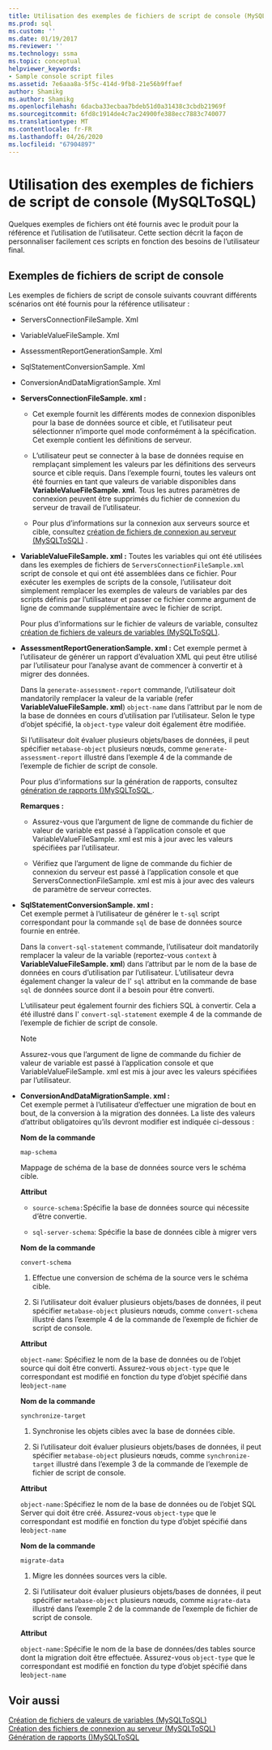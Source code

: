 ```yaml
---
title: Utilisation des exemples de fichiers de script de console (MySQLToSQL) | Microsoft Docs
ms.prod: sql
ms.custom: ''
ms.date: 01/19/2017
ms.reviewer: ''
ms.technology: ssma
ms.topic: conceptual
helpviewer_keywords:
- Sample console script files
ms.assetid: 7e6aaa8a-5f5c-414d-9fb8-21e56b9ffaef
author: Shamikg
ms.author: Shamikg
ms.openlocfilehash: 6dacba33ecbaa7bdeb51d0a31438c3cbdb21969f
ms.sourcegitcommit: 6fd8c1914de4c7ac24900fe388ecc7883c740077
ms.translationtype: MT
ms.contentlocale: fr-FR
ms.lasthandoff: 04/26/2020
ms.locfileid: "67904897"
---
```

# <a name="working-with-the-sample-console-script-files-mysqltosql"></a>Utilisation des exemples de fichiers de script de console (MySQLToSQL)
Quelques exemples de fichiers ont été fournis avec le produit pour la référence et l’utilisation de l’utilisateur. Cette section décrit la façon de personnaliser facilement ces scripts en fonction des besoins de l’utilisateur final.  
  
## <a name="sample-console-script-files"></a>Exemples de fichiers de script de console  
Les exemples de fichiers de script de console suivants couvrant différents scénarios ont été fournis pour la référence utilisateur :  
  
-   ServersConnectionFileSample. Xml  
  
-   VariableValueFileSample. Xml  
  
-   AssessmentReportGenerationSample. Xml  
  
-   SqlStatementConversionSample. Xml  
  
-   ConversionAndDataMigrationSample. Xml  
  
-   **ServersConnectionFileSample. xml :**  
  
    -   Cet exemple fournit les différents modes de connexion disponibles pour la base de données source et cible, et l’utilisateur peut sélectionner n’importe quel mode conformément à la spécification. Cet exemple contient les définitions de serveur.  
  
    -   L’utilisateur peut se connecter à la base de données requise en remplaçant simplement les valeurs par les définitions des serveurs source et cible requis. Dans l’exemple fourni, toutes les valeurs ont été fournies en tant que valeurs de variable disponibles dans **VariableValueFileSample. xml**.  Tous les autres paramètres de connexion peuvent être supprimés du fichier de connexion du serveur de travail de l’utilisateur.  
  
    -   Pour plus d’informations sur la connexion aux serveurs source et cible, consultez [création de fichiers de connexion au serveur &#40;MySQLToSQL&#41;](../../ssma/mysql/creating-the-server-connection-files-mysqltosql.md) .  
  
-   **VariableValueFileSample. xml :** Toutes les variables qui ont été utilisées dans les exemples de fichiers de `ServersConnectionFileSample.xml` script de console et qui ont été assemblées dans ce fichier. Pour exécuter les exemples de scripts de la console, l’utilisateur doit simplement remplacer les exemples de valeurs de variables par des scripts définis par l’utilisateur et passer ce fichier comme argument de ligne de commande supplémentaire avec le fichier de script.  
  
    Pour plus d’informations sur le fichier de valeurs de variable, consultez [création de fichiers de valeurs de variables &#40;MySQLToSQL&#41;](../../ssma/mysql/creating-variable-value-files-mysqltosql.md).  
  
-   **AssessmentReportGenerationSample. xml :** Cet exemple permet à l’utilisateur de générer un rapport d’évaluation XML qui peut être utilisé par l’utilisateur pour l’analyse avant de commencer à convertir et à migrer des données.  
  
    Dans la `generate-assessment-report` commande, l’utilisateur doit mandatorily remplacer la valeur de la variable (refer **VariableValueFileSample. xml**) `object-name` dans l’attribut par le nom de la base de données en cours d’utilisation par l’utilisateur. Selon le type d’objet spécifié, la `object-type` valeur doit également être modifiée.  
  
    Si l’utilisateur doit évaluer plusieurs objets/bases de données, il peut spécifier `metabase-object` plusieurs nœuds, comme `generate-assessment-report` illustré dans l’exemple 4 de la commande de l’exemple de fichier de script de console.  
  
    Pour plus d’informations sur la génération de rapports, consultez [génération de rapports &#40;&#41;MySQLToSQL ](../../ssma/mysql/generating-reports-mysqltosql.md).  
  
    **Remarques :**  
  
    -   Assurez-vous que l’argument de ligne de commande du fichier de valeur de variable est passé à l’application console et que VariableValueFileSample. xml est mis à jour avec les valeurs spécifiées par l’utilisateur.  
  
    -   Vérifiez que l’argument de ligne de commande du fichier de connexion du serveur est passé à l’application console et que ServersConnectionFileSample. xml est mis à jour avec des valeurs de paramètre de serveur correctes.  
  
-   **SqlStatementConversionSample. xml :**  
    Cet exemple permet à l’utilisateur de générer le `t-sql` script correspondant pour la commande `sql` de base de données source fournie en entrée.  
  
    Dans la `convert-sql-statement` commande, l’utilisateur doit mandatorily remplacer la valeur de la variable (reportez-vous `context` à **VariableValueFileSample. xml**) dans l’attribut par le nom de la base de données en cours d’utilisation par l’utilisateur. L’utilisateur devra également changer la valeur de l' `sql` attribut en la commande de base `sql` de données source dont il a besoin pour être converti.  
  
    L’utilisateur peut également fournir des fichiers SQL à convertir. Cela a été illustré dans l' `convert-sql-statement` exemple 4 de la commande de l’exemple de fichier de script de console.  
  
    > [!NOTE]  
    > Assurez-vous que l’argument de ligne de commande du fichier de valeur de variable est passé à l’application console et que VariableValueFileSample. xml est mis à jour avec les valeurs spécifiées par l’utilisateur.  
  
-   **ConversionAndDataMigrationSample. xml :**  
     Cet exemple permet à l’utilisateur d’effectuer une migration de bout en bout, de la conversion à la migration des données. La liste des valeurs d’attribut obligatoires qu’ils devront modifier est indiquée ci-dessous :  
  
    **Nom de la commande**  
  
    `map-schema`  
  
    Mappage de schéma de la base de données source vers le schéma cible.  
  
    **Attribut**  
  
    -   `source-schema:`Spécifie la base de données source qui nécessite d’être convertie.  
  
    -   `sql-server-schema`: Spécifie la base de données cible à migrer vers  
  
    **Nom de la commande**  
  
    `convert-schema`  
  
    1.  Effectue une conversion de schéma de la source vers le schéma cible.  
  
    2.  Si l’utilisateur doit évaluer plusieurs objets/bases de données, il peut spécifier `metabase-object` plusieurs nœuds, comme `convert-schema` illustré dans l’exemple 4 de la commande de l’exemple de fichier de script de console.  
  
    **Attribut**  
  
    `object-name`: Spécifiez le nom de la base de données ou de l’objet source qui doit être converti. Assurez-vous `object-type` que le correspondant est modifié en fonction du type d’objet spécifié dans le`object-name`  
  
    **Nom de la commande**  
  
    `synchronize-target`  
  
    1.  Synchronise les objets cibles avec la base de données cible.  
  
    2.  Si l’utilisateur doit évaluer plusieurs objets/bases de données, il peut spécifier `metabase-object` plusieurs nœuds, comme `synchronize-target` illustré dans l’exemple 3 de la commande de l’exemple de fichier de script de console.  
  
    **Attribut**  
  
    `object-name:`Spécifiez le nom de la base de données ou de l’objet SQL Server qui doit être créé. Assurez-vous `object-type` que le correspondant est modifié en fonction du type d’objet spécifié dans le`object-name`  
  
    **Nom de la commande**  
  
    `migrate-data`  
  
    1.  Migre les données sources vers la cible.  
  
    2.  Si l’utilisateur doit évaluer plusieurs objets/bases de données, il peut spécifier `metabase-object` plusieurs nœuds, comme `migrate-data` illustré dans l’exemple 2 de la commande de l’exemple de fichier de script de console.  
  
    **Attribut**  
  
    `object-name:`Spécifie le nom de la base de données/des tables source dont la migration doit être effectuée. Assurez-vous `object-type` que le correspondant est modifié en fonction du type d’objet spécifié dans le`object-name`  
  
## <a name="see-also"></a>Voir aussi  
[Création de fichiers de valeurs de variables &#40;MySQLToSQL&#41;](../../ssma/mysql/creating-variable-value-files-mysqltosql.md)  
[Création des fichiers de connexion au serveur &#40;MySQLToSQL&#41;](../../ssma/mysql/creating-the-server-connection-files-mysqltosql.md)  
[Génération de rapports &#40;&#41;MySQLToSQL](../../ssma/mysql/generating-reports-mysqltosql.md)  
  
